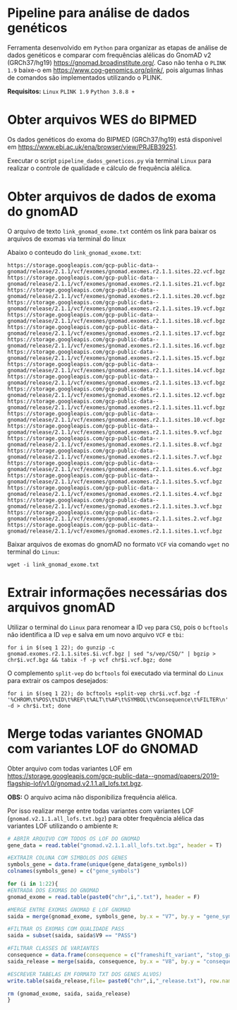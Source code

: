 # Pipeline para análise de dados genéticos

Ferramenta desenvolvido em `Python` para organizar as etapas de análise de dados genéticos e comparar com frequências alélicas do GnomAD v2 (GRCh37/hg19) https://gnomad.broadinstitute.org/. Caso não tenha o `PLINK 1.9` baixe-o em https://www.cog-genomics.org/plink/, pois algumas linhas de comandos são implementados utilizando o PLINK.

**Requisitos:**
`Linux`
`PLINK 1.9`
`Python 3.8.8 +`

# Obter arquivos WES do BIPMED

Os dados genéticos do exoma do BIPMED (GRCh37/hg19) está disponivel em https://www.ebi.ac.uk/ena/browser/view/PRJEB39251.

Executar o script `pipeline_dados_geneticos.py` via terminal `Linux` para realizar o controle de qualidade e cálculo de frequência alélica.

# Obter arquivos de dados de exoma do gnomAD

O arquivo de texto `link_gnomad_exome.txt` contém os link para baixar os arquivos de exomas via terminal do linux

Abaixo o conteudo do `link_gnomad_exome.txt`:

```
https://storage.googleapis.com/gcp-public-data--gnomad/release/2.1.1/vcf/exomes/gnomad.exomes.r2.1.1.sites.22.vcf.bgz
https://storage.googleapis.com/gcp-public-data--gnomad/release/2.1.1/vcf/exomes/gnomad.exomes.r2.1.1.sites.21.vcf.bgz
https://storage.googleapis.com/gcp-public-data--gnomad/release/2.1.1/vcf/exomes/gnomad.exomes.r2.1.1.sites.20.vcf.bgz
https://storage.googleapis.com/gcp-public-data--gnomad/release/2.1.1/vcf/exomes/gnomad.exomes.r2.1.1.sites.19.vcf.bgz
https://storage.googleapis.com/gcp-public-data--gnomad/release/2.1.1/vcf/exomes/gnomad.exomes.r2.1.1.sites.18.vcf.bgz
https://storage.googleapis.com/gcp-public-data--gnomad/release/2.1.1/vcf/exomes/gnomad.exomes.r2.1.1.sites.17.vcf.bgz
https://storage.googleapis.com/gcp-public-data--gnomad/release/2.1.1/vcf/exomes/gnomad.exomes.r2.1.1.sites.16.vcf.bgz
https://storage.googleapis.com/gcp-public-data--gnomad/release/2.1.1/vcf/exomes/gnomad.exomes.r2.1.1.sites.15.vcf.bgz
https://storage.googleapis.com/gcp-public-data--gnomad/release/2.1.1/vcf/exomes/gnomad.exomes.r2.1.1.sites.14.vcf.bgz
https://storage.googleapis.com/gcp-public-data--gnomad/release/2.1.1/vcf/exomes/gnomad.exomes.r2.1.1.sites.13.vcf.bgz
https://storage.googleapis.com/gcp-public-data--gnomad/release/2.1.1/vcf/exomes/gnomad.exomes.r2.1.1.sites.12.vcf.bgz
https://storage.googleapis.com/gcp-public-data--gnomad/release/2.1.1/vcf/exomes/gnomad.exomes.r2.1.1.sites.11.vcf.bgz
https://storage.googleapis.com/gcp-public-data--gnomad/release/2.1.1/vcf/exomes/gnomad.exomes.r2.1.1.sites.10.vcf.bgz
https://storage.googleapis.com/gcp-public-data--gnomad/release/2.1.1/vcf/exomes/gnomad.exomes.r2.1.1.sites.9.vcf.bgz
https://storage.googleapis.com/gcp-public-data--gnomad/release/2.1.1/vcf/exomes/gnomad.exomes.r2.1.1.sites.8.vcf.bgz
https://storage.googleapis.com/gcp-public-data--gnomad/release/2.1.1/vcf/exomes/gnomad.exomes.r2.1.1.sites.7.vcf.bgz
https://storage.googleapis.com/gcp-public-data--gnomad/release/2.1.1/vcf/exomes/gnomad.exomes.r2.1.1.sites.6.vcf.bgz
https://storage.googleapis.com/gcp-public-data--gnomad/release/2.1.1/vcf/exomes/gnomad.exomes.r2.1.1.sites.5.vcf.bgz
https://storage.googleapis.com/gcp-public-data--gnomad/release/2.1.1/vcf/exomes/gnomad.exomes.r2.1.1.sites.4.vcf.bgz
https://storage.googleapis.com/gcp-public-data--gnomad/release/2.1.1/vcf/exomes/gnomad.exomes.r2.1.1.sites.3.vcf.bgz
https://storage.googleapis.com/gcp-public-data--gnomad/release/2.1.1/vcf/exomes/gnomad.exomes.r2.1.1.sites.2.vcf.bgz
https://storage.googleapis.com/gcp-public-data--gnomad/release/2.1.1/vcf/exomes/gnomad.exomes.r2.1.1.sites.1.vcf.bgz
```

Baixar arquivos de exomas do gnomAD no formato `VCF` via comando `wget` no terminal do `Linux`:

```
wget -i link_gnomad_exome.txt
```

# Extrair informações necessárias dos arquivos gnomAD

Utilizar o terminal do `Linux` para renomear a ID `vep` para `CSQ`, pois o `bcftools` não identifica a ID `vep` e salva em um novo arquivo `VCF` e `tbi`:

```
for i in $(seq 1 22); do gunzip -c gnomad.exomes.r2.1.1.sites.$i.vcf.bgz | sed "s/vep/CSQ/" | bgzip > chr$i.vcf.bgz && tabix -f -p vcf chr$i.vcf.bgz; done
```

O complemento `split-vep` do `bcftools` foi executado via terminal do `Linux` para extrair os campos desejados:

```
for i in $(seq 1 22); do bcftools +split-vep chr$i.vcf.bgz -f '%CHROM\t%POS\t%ID\t%REF\t%ALT\t%AF\t%SYMBOL\t%Consequence\t%FILTER\n' -d > chr$i.txt; done
```
# Merge todas variantes GNOMAD com variantes LOF do GNOMAD

Obter arquivo com todas variantes LOF em https://storage.googleapis.com/gcp-public-data--gnomad/papers/2019-flagship-lof/v1.0/gnomad.v2.1.1.all_lofs.txt.bgz.

**OBS:** O arquivo acima não disponibiliza frequência alélica.

Por isso realizar merge entre todas variantes com variantes LOF (`gnomad.v2.1.1.all_lofs.txt.bgz`) para obter frequência alélica das variantes LOF utilizando o ambiente `R`:

```r
# ABRIR ARQUIVO COM TODOS OS LOF DO GNOMAD
gene_data = read.table("gnomad.v2.1.1.all_lofs.txt.bgz", header = T)

#EXTRAIR COLUNA COM SIMBOLOS DOS GENES
symbols_gene = data.frame(unique(gene_data$gene_symbols))
colnames(symbols_gene) = c("gene_symbols")

for (i in 1:22){
#ENTRADA DOS EXOMAS DO GNOMAD
gnomad_exome = read.table(paste0("chr",i,".txt"), header = F)

#MERGE ENTRE EXOMAS GNOMAD E LOF GNOMAD
saida = merge(gnomad_exome, symbols_gene, by.x = "V7", by.y = "gene_symbols")

#FILTRAR OS EXOMAS COM QUALIDADE PASS
saida = subset(saida, saida$V9 == "PASS")

#FILTRAR CLASSES DE VARIANTES
consequence = data.frame(consequence = c("frameshift_variant", "stop_gained", "splice_donor_variant", "splice_acceptor_variant"))
saida_release = merge(saida, consequence, by.x = "V8", by.y = "consequence")

#ESCREVER TABELAS EM FORMATO TXT DOS GENES ALVOS)
write.table(saida_release,file= paste0("chr",i,"_release.txt"), row.names = F, col.names = F)

rm (gnomad_exome, saida, saida_release)
}
```
